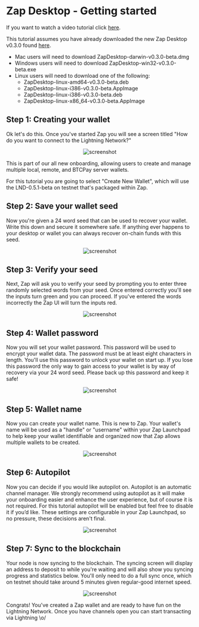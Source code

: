   # Zap Desktop - Getting started

  If you want to watch a video tutorial click [here]().

  This tutorial assumes you have already downloaded the new Zap Desktop v0.3.0 found [here](https://github.com/LN-Zap/zap-desktop/releases).

  - Mac users will need to download ZapDesktop-darwin-v0.3.0-beta.dmg
  - Windows users will need to download ZapDesktop-win32-v0.3.0-beta.exe
  - Linux users will need to download one of the following:
      - ZapDesktop-linux-amd64-v0.3.0-beta.deb
      - ZapDesktop-linux-i386-v0.3.0-beta.AppImage
      - ZapDesktop-linux-i386-v0.3.0-beta.deb
      - ZapDesktop-linux-x86_64-v0.3.0-beta.AppImage

  ## Step 1: Creating your wallet
  Ok let's do this. Once you've started Zap you will see a screen titled "How do you want to connect to the Lightning Network?"

  <p align='center'>
    <img src='https://imgur.com/FGvdkmT.png' alt='screenshot' />
  </p>

  This is part of our all new onboarding, allowing users to create and manage multiple local, remote, and BTCPay server wallets.

  For this tutorial you are going to select "Create New Wallet", which will use the LND-0.5.1-beta on testnet that's packaged within Zap.

  ## Step 2: Save your wallet seed
  Now you're given a 24 word seed that can be used to recover your wallet. Write this down and secure it somewhere safe. If anything ever happens to your desktop or wallet you can always recover on-chain funds with this seed.

  <p align='center'>
    <img src='https://imgur.com/2zSSHWL.png' alt='screenshot' />
  </p>

  ## Step 3: Verify your seed
  Next, Zap will ask you to verify your seed by prompting you to enter three randomly selected words from your seed. Once entered correctly you'll see the inputs turn green and you can proceed. If you've entered the words incorrectly the Zap UI will turn the inputs red. 

  <p align='center'>
    <img src='https://imgur.com/cRfgaL3.png' alt='screenshot' />
  </p>

  ## Step 4: Wallet password
  Now you will set your wallet password. This password will be used to encrypt your wallet data. The password must be at least eight characters in length. You'll use this password to unlock your wallet on start up. If you lose this password the only way to gain access to your wallet is by way of recovery via your 24 word seed. Please back up this password and keep it safe!

  <p align='center'>
    <img src='https://imgur.com/goBhKWw.png' alt='screenshot' />
  </p>

  ## Step 5: Wallet name
  Now you can create your wallet name. This is new to Zap. Your wallet's name will be used as a "handle" or "username" within your Zap Launchpad to help keep your wallet identifiable and organized now that Zap allows multiple wallets to be created.

  <p align='center'>
    <img src='https://imgur.com/XqdiWGS.png' alt='screenshot' />
  </p>

  ## Step 6: Autopilot
  Now you can decide if you would like autopilot on. Autopilot is an automatic channel manager. We strongly recommend using autopilot as it will make your onboarding easier and enhance the user experience, but of course it is not required. For this tutorial autopilot will be enabled but feel free to disable it if you’d like. These settings are configurable in your Zap Launchpad, so no pressure, these decisions aren't final.

  <p align='center'>
    <img src='https://imgur.com/YtSFHtO.png' alt='screenshot' />
  </p>

  ## Step 7: Sync to the blockchain
  Your node is now syncing to the blockchain. The syncing screen will display an address to deposit to while you're waiting and will also show you syncing progress and statistics below. You'll only need to do a full sync once, which on testnet should take around 5 minutes given regular-good internet speed.

  <p align='center'>
    <img src='https://imgur.com/uJoN3L1.png' alt='screenshot' />
  </p>

  Congrats! You've created a Zap wallet and are ready to have fun on the Lightning Network. Once you have channels open you can start transacting via Lightning \o/